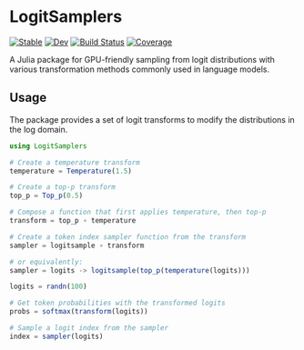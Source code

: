 # LogitSamplers

[![Stable](https://img.shields.io/badge/docs-stable-blue.svg)](https://MurrellGroup.github.io/LogitSamplers.jl/stable/)
[![Dev](https://img.shields.io/badge/docs-dev-blue.svg)](https://MurrellGroup.github.io/LogitSamplers.jl/dev/)
[![Build Status](https://github.com/MurrellGroup/LogitSamplers.jl/actions/workflows/CI.yml/badge.svg?branch=main)](https://github.com/MurrellGroup/LogitSamplers.jl/actions/workflows/CI.yml?query=branch%3Amain)
[![Coverage](https://codecov.io/gh/MurrellGroup/LogitSamplers.jl/branch/main/graph/badge.svg)](https://codecov.io/gh/MurrellGroup/LogitSamplers.jl)

A Julia package for GPU-friendly sampling from logit distributions with various transformation methods commonly used in language models.

## Usage

The package provides a set of logit transforms to modify the distributions in the log domain.

```julia
using LogitSamplers

# Create a temperature transform
temperature = Temperature(1.5)

# Create a top-p transform
top_p = Top_p(0.5)

# Compose a function that first applies temperature, then top-p
transform = top_p ∘ temperature

# Create a token index sampler function from the transform
sampler = logitsample ∘ transform

# or equivalently:
sampler = logits -> logitsample(top_p(temperature(logits)))

logits = randn(100)

# Get token probabilities with the transformed logits
probs = softmax(transform(logits))

# Sample a logit index from the sampler
index = sampler(logits)
```
